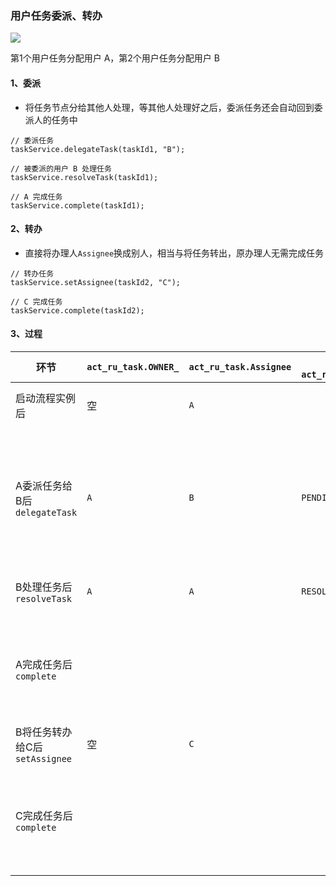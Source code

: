 ###  用户任务委派、转办

![](https://fgq233.github.io/imgs/workflow/flow41.png)

第1个用户任务分配用户 A，第2个用户任务分配用户 B

#### 1、委派
* 将任务节点分给其他人处理，等其他人处理好之后，委派任务还会自动回到委派人的任务中

```
// 委派任务
taskService.delegateTask(taskId1, "B");

// 被委派的用户 B 处理任务
taskService.resolveTask(taskId1);

// A 完成任务
taskService.complete(taskId1);
```

#### 2、转办
* 直接将办理人`Assignee`换成别人，相当与将任务转出，原办理人无需完成任务

```
// 转办任务
taskService.setAssignee(taskId2, "C");

// C 完成任务
taskService.complete(taskId2);
```


#### 3、过程

| 环节                      | `act_ru_task.OWNER_ ` | `act_ru_task.Assignee` | 委托状态`act_ru_task.DELEGATION_`  | 说明                |
|-------------------------|----------|------------|---------|-------------------|
| 启动流程实例后                 | 空     | `A`   |         | 出现任务1             |
| A委派任务给B后`delegateTask`  | `A`   | `B`   |   `PENDING`  | 委托后A查询不到任务，B可以查询到 |
| B处理任务后`resolveTask`     | `A`    | `A`   |    `RESOLVED`    | 任务1回到A            |
| A完成任务后`complete`        |       |       |  | 任务1数据删除，出现任务2     |
| B将任务转办给C后`setAssignee`  |  空     | `C`     |  |                   |
| C完成任务后`complete`        |       |       |     | 任务2数据删除，流程实例结束        |



